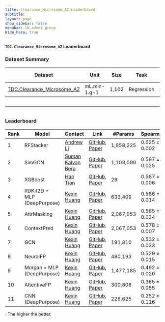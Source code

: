 ```yaml
---
title: Clearance_Microsome_AZ Leaderboard
subtitle:
layout: page
show_sidebar: false
menubar: lb_admet_group
hide_hero: true
---
```


<p class="is-size-3"><b><code>TDC.Clearance_Microsome_AZ</code> Leaderboard</b></p>

### Dataset Summary

<table class="table is-striped is-hoverable">
  <thead>
  <tr>
    <th>Dataset</th>
    <th>Unit</th>
    <th>Size</th>
    <th>Task</th>
    <th>Metric</th>
    <th>Dataset Split</th>
  </tr>
  </thead>
  <tr>
    <td><a href="/single_pred_tasks/adme/#clearance-astrazeneca"> TDC.Clearance_Microsome_AZ </a></td>
    <td>mL.min-1.g-1</td>
    <td>1,102</td>
    <td>Regression</td>
    <td>Spearman</td>
    <td>Scaffold</td>
  </tr>
</table>

<div class="column is-12">
    <hr />
</div>

### Leaderboard

<table class="table is-striped is-hoverable" id="A">
  <thead>
  <tr>
   <!--When a header is clicked, run the sortTable function, with a parameter, 0 for sorting by names, 1 for sorting by country:-->  
    <th>Rank</th>
    <th>Model</th>
    <th>Contact</th>
    <th>Link</th>
    <th>#Params</th>
    <th onclick="sortTable(5, 'A', 'asc')">Spearman <i class="fas fa-long-arrow-alt-up"></i> </th>
  </tr>
</thead>
 <tr> 
  <td> 1 </td> 
  <td> RFStacker </td> 
  <td><a href="mailto:andrew@oloren.ai">Andrew Li</a></td> 
  <td><a href="https://github.com/Oloren-AI/OCE-TDC/blob/main/submission.ipynb"> GitHub</a>, <a href="https://github.com/Oloren-AI/OCE-TDC/blob/main/Report.pdf">Paper </a></td> 
  <td> 1,858,225 </td> 
  <td>0.625 <span>&#177;</span> 0.002 </td> 
</tr>
<tr> 
  <td> 2 </td> 
  <td> SimGCN </td> 
  <td><a href="mailto:suman@katanagraph.com">Suman Kalyan Bera</a></td> 
  <td><a href="https://github.com/KatanaGraph/SimGCN-TDC"> GitHub</a>, <a href="https://github.com/KatanaGraph/SimGCN-TDC/blob/main/Report_SimGCN_for_TDC_Benchmarks.pdf">Paper </a></td> 
  <td> 1,103,000 </td> 
  <td>0.597 <span>&#177;</span> 0.025 </td> 
</tr>
<tr> 
  <td> 3 </td> 
  <td> XGBoost </td> 
  <td><a href="mailto:haot@smu.edu">Hao Tian</a></td> 
  <td><a href="https://github.com/smu-tao-group/ADMET_XGBoost"> GitHub</a>, <a href="https://arxiv.org/abs/2204.07532v2">Paper </a></td> 
  <td> 29 </td> 
  <td>0.587 <span>&#177;</span> 0.006 </td> 
</tr>
<tr> 
  <td> 4 </td> 
  <td> RDKit2D + MLP (DeepPurpose) </td> 
  <td><a href="mailto:kexinhuang@hsph.harvard.edu">Kexin Huang</a></td> 
  <td><a href="https://github.com/mims-harvard/TDC/tree/master/examples/single_pred/admet"> GitHub</a>, <a href="https://doi.org/10.1093/bioinformatics/btaa1005">Paper </a></td> 
  <td> 633,409 </td> 
  <td>0.586 <span>&#177;</span> 0.014 </td> 
</tr>
<tr> 
  <td> 5 </td> 
  <td> AttrMasking </td> 
  <td><a href="mailto:kexinh@stanford.edu">Kexin Huang</a></td> 
  <td><a href="https://github.com/mims-harvard/TDC/tree/main/examples/single_pred/admet"> GitHub</a>, <a href="https://arxiv.org/abs/1905.12265">Paper </a></td> 
  <td> 2,067,053 </td> 
  <td>0.585 <span>&#177;</span> 0.034 </td> 
</tr>
<tr> 
  <td> 6 </td> 
  <td> ContextPred </td> 
  <td><a href="mailto:kexinh@stanford.edu">Kexin Huang</a></td> 
  <td><a href="https://github.com/mims-harvard/TDC/tree/main/examples/single_pred/admet"> GitHub</a>, <a href="https://arxiv.org/abs/1905.12265">Paper </a></td> 
  <td> 2,067,053 </td> 
  <td>0.578 <span>&#177;</span> 0.007 </td> 
</tr>
<tr> 
  <td> 7 </td> 
  <td> GCN </td> 
  <td><a href="mailto:kexinh@stanford.edu">Kexin Huang</a></td> 
  <td><a href="https://github.com/mims-harvard/TDC/tree/main/examples/single_pred/admet"> GitHub</a>, <a href="https://arxiv.org/abs/1609.02907">Paper </a></td> 
  <td> 191,810 </td> 
  <td>0.532 <span>&#177;</span> 0.033 </td> 
</tr>
<tr> 
  <td> 8 </td> 
  <td> NeuralFP </td> 
  <td><a href="mailto:kexinh@stanford.edu">Kexin Huang</a></td> 
  <td><a href="https://github.com/mims-harvard/TDC/tree/main/examples/single_pred/admet"> GitHub</a>, <a href="https://ieeexplore.ieee.org/document/9412489">Paper </a></td> 
  <td> 480,193 </td> 
  <td>0.529 <span>&#177;</span> 0.015 </td> 
</tr>
<tr> 
  <td> 9 </td> 
  <td> Morgan + MLP (DeepPurpose) </td> 
  <td><a href="mailto:kexinhuang@hsph.harvard.edu">Kexin Huang</a></td> 
  <td><a href="https://github.com/mims-harvard/TDC/tree/master/examples/single_pred/admet"> GitHub</a>, <a href="https://doi.org/10.1093/bioinformatics/btaa1005">Paper </a></td> 
  <td> 1,477,185 </td> 
  <td>0.492 <span>&#177;</span> 0.020 </td> 
</tr>
<tr> 
  <td> 10 </td> 
  <td> AttentiveFP </td> 
  <td><a href="mailto:kexinh@stanford.edu">Kexin Huang</a></td> 
  <td><a href="https://github.com/mims-harvard/TDC/tree/main/examples/single_pred/admet"> GitHub</a>, <a href="https://pubmed.ncbi.nlm.nih.gov/31408336/">Paper </a></td> 
  <td> 300,806 </td> 
  <td>0.365 <span>&#177;</span> 0.055 </td> 
</tr>
<tr> 
  <td> 11 </td> 
  <td> CNN (DeepPurpose) </td> 
  <td><a href="mailto:kexinhuang@hsph.harvard.edu">Kexin Huang</a></td> 
  <td><a href="https://github.com/mims-harvard/TDC/tree/master/examples/single_pred/admet"> GitHub</a>, <a href="https://doi.org/10.1093/bioinformatics/btaa1005">Paper </a></td> 
  <td> 226,625 </td> 
  <td>0.252 <span>&#177;</span> 0.116 </td> 
</tr>
</table>

<i class="fas fa-long-arrow-alt-up"></i>: The higher the better.